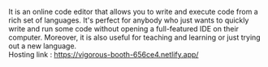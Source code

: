 It is an online code editor that allows you to write and execute code from a rich set of languages. It's perfect for anybody who just wants to quickly write and run some code without opening a full-featured IDE on their computer. Moreover, it is also useful for teaching and learning or just trying out a new language.<br>
Hosting link : https://vigorous-booth-656ce4.netlify.app/
